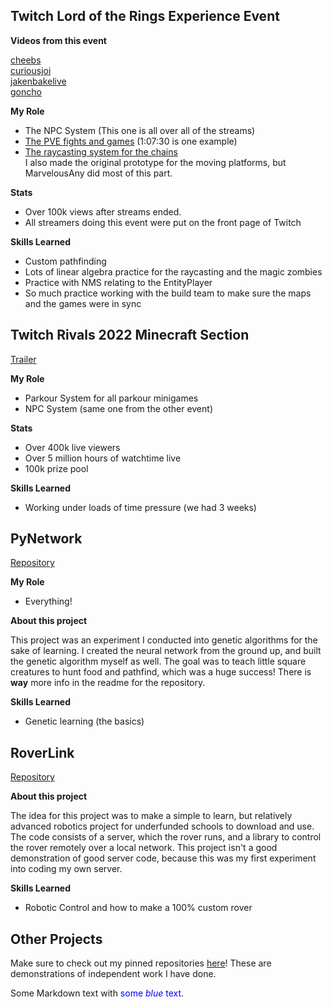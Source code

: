 ## Twitch Lord of the Rings Experience Event

**Videos from this event**

[cheebs](https://www.twitch.tv/videos/1609507879)  
[curiousjoi](https://www.twitch.tv/videos/1609508098)  
[jakenbakelive](https://www.twitch.tv/videos/1609507291)  
[goncho](https://www.twitch.tv/videos/1609508310)  

**My Role**

- The NPC System (This one is all over all of the streams)
- [The PVE fights and games](https://www.twitch.tv/videos/1609507291) (1:07:30 is one example)
- [The raycasting system for the chains](https://www.youtube.com/watch?v=FSmu1QiiboE&list=PLVFTw2thtjTwW79kvSui_OwEj462-RToS&index=5)  
I also made the original prototype for the moving platforms, but MarvelousAny did most of this part.

**Stats**

- Over 100k views after streams ended.
- All streamers doing this event were put on the front page of Twitch

**Skills Learned**

- Custom pathfinding
- Lots of linear algebra practice for the raycasting and the magic zombies
- Practice with NMS relating to the EntityPlayer
- So much practice working with the build team to make sure the maps and the games were in sync

## Twitch Rivals 2022 Minecraft Section

[Trailer](https://twitter.com/twitchrivals/status/1548675688705794050?lang=en)

**My Role**

- Parkour System for all parkour minigames
- NPC System (same one from the other event)

**Stats**

- Over 400k live viewers
- Over 5 million hours of watchtime live
- 100k prize pool

**Skills Learned**

- Working under loads of time pressure (we had 3 weeks)

## PyNetwork

[Repository](https://github.com/Yoursole1/PyNetwork)

**My Role**

- Everything!  

**About this project**

This project was an experiment I conducted into genetic algorithms for the sake of learning.  I created the neural network from the ground up, and built the genetic algorithm myself as well.  The goal was to teach little square creatures to hunt food and pathfind, which was a huge success!  There is **way** more info in the readme for the repository.

**Skills Learned**

- Genetic learning (the basics)

## RoverLink 

[Repository](https://github.com/Yoursole1/RoverLink)

**About this project**

The idea for this project was to make a simple to learn, but relatively advanced robotics project for underfunded schools to download and use.  The code consists of a server, which the rover runs, and a library to control the rover remotely over a local network.  This project isn't a good demonstration of good server code, because this was my first experiment into coding my own server.  

**Skills Learned**

- Robotic Control and how to make a 100% custom rover

## Other Projects

Make sure to check out my pinned repositories [here](https://github.com/Yoursole1)!  These are demonstrations of independent work I have done. 
<p>Some Markdown text with <span style="color:blue">some <em>blue</em> text</span>.</p>
